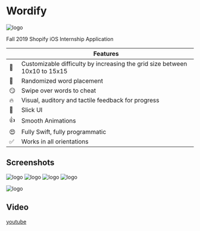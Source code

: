 # Wordify

![logo](images/icon.png)

Fall 2019 Shopify iOS Internship Application

|         | Features  |
----------|-----------------
💛 | Customizable difficulty by increasing the grid size between 10x10 to 15x15
💜 | Randomized word placement
😏 | Swipe over words to cheat
🔥 | Visual, auditory and tactile feedback for progress
💪 | Slick UI
👍 | Smooth Animations
😍 | Fully Swift, fully programmatic
✅ | Works in all orientations


## Screenshots

![logo](images/0.png)
![logo](images/1.png)
![logo](images/2.png)
![logo](images/3.png)

![logo](images/landscapeDemo.png)

## Video

[youtube](https://www.youtube.com/watch?v=EUCE61Oeonw)
